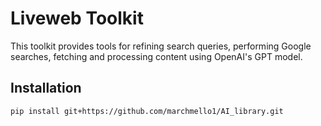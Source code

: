 # Liveweb Toolkit

This toolkit provides tools for refining search queries, performing Google searches, fetching and processing content using OpenAI's GPT model.

## Installation

```bash
pip install git+https://github.com/marchmello1/AI_library.git
